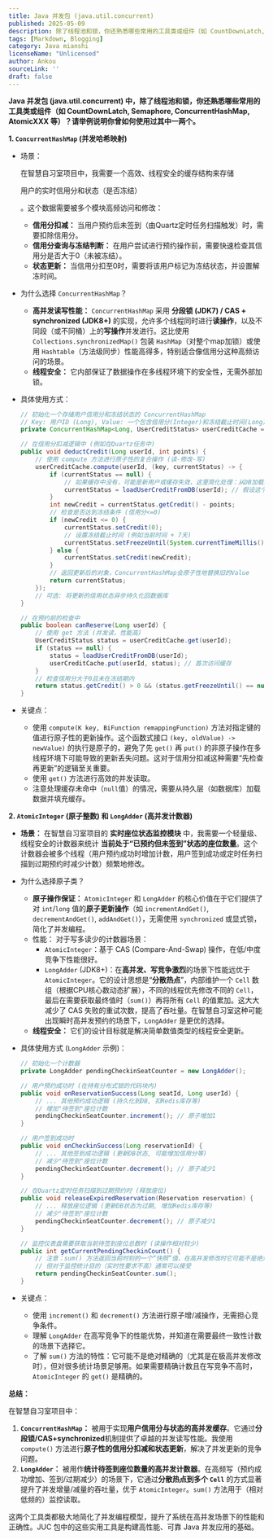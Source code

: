 ```yaml
---
title: Java 并发包 (java.util.concurrent)
published: 2025-05-09
description: 除了线程池和锁，你还熟悉哪些常用的工具类或组件（如 CountDownLatch, Semaphore, ConcurrentHashMap, AtomicXXX 等）？请举例说明你曾如何使用过其中一两个。
tags: [Markdown, Blogging]
category: Java mianshi
licenseName: "Unlicensed"
author: Ankou
sourceLink: ''
draft: false
---
```

**Java 并发包 (java.util.concurrent) 中，除了线程池和锁，你还熟悉哪些常用的工具类或组件（如 CountDownLatch, Semaphore, ConcurrentHashMap, AtomicXXX 等）？请举例说明你曾如何使用过其中一两个。**

**1. `ConcurrentHashMap` (并发哈希映射)**

- 场景：

   在智慧自习室项目中，我需要一个高效、线程安全的缓存结构来存储

  用户的实时信用分和状态（是否冻结）

  。这个数据需要被多个模块高频访问和修改：

  - **信用分扣减：** 当用户预约后未签到（由Quartz定时任务扫描触发）时，需要扣除信用分。
  - **信用分查询与冻结判断：** 在用户尝试进行预约操作前，需要快速检查其信用分是否大于0（未被冻结）。
  - **状态更新：** 当信用分扣至0时，需要将该用户标记为冻结状态，并设置解冻时间。

- 为什么选择 `ConcurrentHashMap`？

  - **高并发读写性能：** `ConcurrentHashMap` 采用 **分段锁 (JDK7) / CAS + synchronized (JDK8+)** 的实现，允许多个线程同时进行**读操作**，以及不同段（或不同桶）上的**写操作**并发进行。这比使用 `Collections.synchronizedMap()` 包装 `HashMap`（对整个map加锁）或使用 `Hashtable`（方法级同步）性能高得多，特别适合像信用分这种高频访问的场景。
  - **线程安全：** 它内部保证了数据操作在多线程环境下的安全性，无需外部加锁。

- 具体使用方式：

  ```java
  // 初始化一个存储用户信用分和冻结状态的 ConcurrentHashMap
  // Key: 用户ID (Long), Value: 一个包含信用分(Integer)和冻结截止时间(Long)的对象
  private ConcurrentHashMap<Long, UserCreditStatus> userCreditCache = new ConcurrentHashMap<>();
  
  // 在信用分扣减逻辑中 (例如在Quartz任务中)
  public void deductCredit(Long userId, int points) {
      // 使用 compute 方法进行原子性的复合操作 (读-修改-写)
      userCreditCache.compute(userId, (key, currentStatus) -> {
          if (currentStatus == null) {
              // 如果缓存中没有，可能是新用户或缓存失效，这里简化处理：从DB加载并初始化 (实际需要更健壮的处理)
              currentStatus = loadUserCreditFromDB(userId); // 假设这个方法从DB加载
          }
          int newCredit = currentStatus.getCredit() - points;
          // 检查是否达到冻结条件 (信用分<=0)
          if (newCredit <= 0) {
              currentStatus.setCredit(0);
              // 设置冻结截止时间 (例如当前时间 + 7天)
              currentStatus.setFreezeUntil(System.currentTimeMillis() + TimeUnit.DAYS.toMillis(7));
          } else {
              currentStatus.setCredit(newCredit);
          }
          // 返回更新后的对象，ConcurrentHashMap会原子性地替换旧的Value
          return currentStatus;
      });
      // 可选: 将更新的信用状态异步持久化回数据库
  }
  
  // 在预约前的检查中
  public boolean canReserve(Long userId) {
      // 使用 get 方法 (并发读，性能高)
      UserCreditStatus status = userCreditCache.get(userId);
      if (status == null) {
          status = loadUserCreditFromDB(userId);
          userCreditCache.put(userId, status); // 首次访问缓存
      }
      // 检查信用分大于0且未在冻结期内
      return status.getCredit() > 0 && (status.getFreezeUntil() == null || status.getFreezeUntil() < System.currentTimeMillis());
  }
  ```

- 关键点：

  - 使用 `compute(K key, BiFunction remappingFunction)` 方法对指定键的值进行原子性的更新操作。这个函数式接口 `(key, oldValue) -> newValue)` 的执行是原子的，避免了先 `get()` 再 `put()` 的非原子操作在多线程环境下可能导致的更新丢失问题。这对于信用分扣减这种需要“先检查再更新”的逻辑至关重要。
  - 使用 `get()` 方法进行高效的并发读取。
  - 注意处理缓存未命中（`null`值）的情况，需要从持久层（如数据库）加载数据并填充缓存。

**2. `AtomicInteger` (原子整数) 和 `LongAdder` (高并发计数器)**

- **场景：** 在智慧自习室项目的 **实时座位状态监控模块** 中，我需要一个轻量级、线程安全的计数器来统计 **当前处于“已预约但未签到”状态的座位数量**。这个计数器会被多个线程（用户预约成功时增加计数，用户签到成功或定时任务扫描到过期预约时减少计数）频繁地修改。

- 为什么选择原子类？

  - **原子操作保证：** `AtomicInteger` 和 `LongAdder` 的核心价值在于它们提供了对 `int`/`long` 值的**原子更新操作**（如 `incrementAndGet()`, `decrementAndGet()`, `addAndGet()`），无需使用 `synchronized` 或显式锁，简化了并发编程。
  - 性能： 对于写多读少的计数器场景：
    - `AtomicInteger`：基于 CAS (Compare-And-Swap) 操作，在低/中度竞争下性能很好。
    - `LongAdder` (JDK8+)：在**高并发、写竞争激烈**的场景下性能远优于 `AtomicInteger`。它的设计思想是“**分散热点**”，内部维护一个 `Cell` 数组（根据CPU核心数动态扩展），不同的线程优先修改不同的 `Cell`，最后在需要获取最终值时（`sum()`）再将所有 `Cell` 的值累加。这大大减少了 CAS 失败的重试次数，提高了吞吐量。在智慧自习室这种可能出现瞬时高并发预约的场景下，`LongAdder` 是更优的选择。
  - **线程安全：** 它们的设计目标就是解决简单数值类型的线程安全更新。

- 具体使用方式 (`LongAdder` 示例)：

  ```java
  // 初始化一个计数器
  private LongAdder pendingCheckinSeatCounter = new LongAdder();
  
  // 用户预约成功时 (在持有分布式锁的代码块内)
  public void onReservationSuccess(Long seatId, Long userId) {
      // ... 其他预约成功逻辑 (持久化到DB, 扣Redis库存等)
      // 增加"待签到"座位计数
      pendingCheckinSeatCounter.increment(); // 原子增加1
  }
  
  // 用户签到成功时
  public void onCheckinSuccess(Long reservationId) {
      // ... 其他签到成功逻辑 (更新DB状态, 可能增加信用分等)
      // 减少"待签到"座位计数
      pendingCheckinSeatCounter.decrement(); // 原子减少1
  }
  
  // 在Quartz定时任务扫描到过期预约时 (释放座位)
  public void releaseExpiredReservation(Reservation reservation) {
      // ... 释放座位逻辑 (更新DB状态为过期, 增加Redis库存等)
      // 减少"待签到"座位计数
      pendingCheckinSeatCounter.decrement(); // 原子减少1
  }
  
  // 监控仪表盘需要获取当前待签到座位总数时 (读操作相对较少)
  public int getCurrentPendingCheckinCount() {
      // 注意：sum() 方法返回当前时刻的一个“快照”值，在高并发修改时它可能不是绝对精确的，
      // 但对于监控统计目的（实时性要求不高）通常可以接受
      return pendingCheckinSeatCounter.sum();
  }
  ```

- 关键点：

  - 使用 `increment()` 和 `decrement()` 方法进行原子增/减操作，无需担心竞争条件。
  - 理解 `LongAdder` 在高写竞争下的性能优势，并知道在需要最终一致性计数的场景下选择它。
  - 了解 `sum()` 方法的特性：它可能不是绝对精确的（尤其是在极高并发修改时），但对很多统计场景足够用。如果需要精确计数且在写竞争不高时，`AtomicInteger` 的 `get()` 是精确的。

**总结：**

在智慧自习室项目中：

1. **`ConcurrentHashMap`：** 被用于实现**用户信用分与状态的高并发缓存**。它通过**分段锁/CAS+synchronized**机制提供了卓越的并发读写性能。我使用 `compute()` 方法进行**原子性的信用分扣减和状态更新**，解决了并发更新的竞争问题。
2. **`LongAdder`：** 被用作**统计待签到座位数量的高并发计数器**。在高频写（预约成功增加、签到/过期减少）的场景下，它通过**分散热点到多个 `Cell`** 的方式显著提升了并发增量/减量的吞吐量，优于 `AtomicInteger`。`sum()` 方法用于（相对低频的）监控读取。

这两个工具类都极大地简化了并发编程模型，提升了系统在高并发场景下的性能和正确性。JUC 包中的这些实用工具是构建高性能、可靠 Java 并发应用的基础。